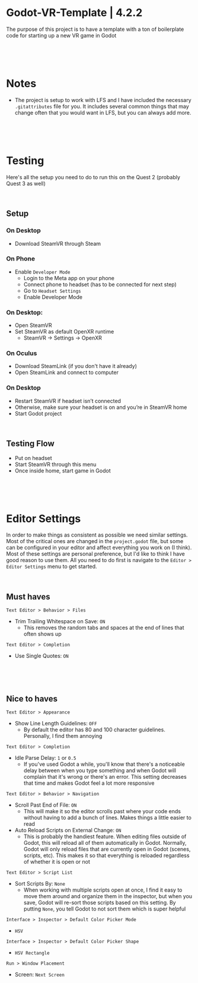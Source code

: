 # Godot-VR-Template | 4.2.2
The purpose of this project is to have a template with a ton of boilerplate code for starting up a new VR game in Godot

<br><br><br>

# Notes
 - The project is setup to work with LFS and I have included the necessary `.gitattributes` file for you. It includes several common things that may change often that you would want in LFS, but you can always add more.

<br><br><br>

# Testing
Here's all the setup you need to do to run this on the Quest 2 (probably Quest 3 as well)

<br>

## Setup

### On Desktop
- Download SteamVR through Steam

### On Phone
- Enable `Developer Mode`
  - Login to the Meta app on your phone
  - Connect phone to headset (has to be connected for next step)
  - Go to `Headset Settings`
  - Enable Developer Mode

### On Desktop:
- Open SteamVR
- Set SteamVR as default OpenXR runtime
  - SteamVR -> Settings -> OpenXR

### On Oculus
- Download SteamLink (if you don't have it already)
- Open SteamLink and connect to computer

### On Desktop
- Restart SteamVR if headset isn’t connected
- Otherwise, make sure your headset is on and you’re in SteamVR home
- Start Godot project

<br>

## Testing Flow
- Put on headset
- Start SteamVR through this menu
- Once inside home, start game in Godot



<br><br><br>



# Editor Settings

In order to make things as consistent as possible we need similar settings. Most of the critical ones are changed in the `project.godot` file, but some can be configured in your editor and affect everything you work on (I think). Most of these settings are personal preference, but I'd like to think I have good reason to use them. All you need to do first is navigate to the `Editor > Editor Settings` menu to get started.

<br>

## Must haves
`Text Editor > Behavior > Files`
 - Trim Trailing Whitespace on Save: `ON`
   - This removes the random tabs and spaces at the end of lines that often shows up

`Text Editor > Completion`
 - Use Single Quotes: `ON`

<br><br><br>

## Nice to haves
`Text Editor > Appearance`
 - Show Line Length Guidelines: `OFF`
   - By default the editor has 80 and 100 character guidelines. Personally, I find them annoying

`Text Editor > Completion`
 - Idle Parse Delay: `1` or `0.5`
   - If you've used Godot a while, you'll know that there's a noticeable delay between when you type something and when Godot will complain that it's wrong or there's an error. This setting decreases that time and makes Godot feel a lot more responsive

`Text Editor > Behavior > Navigation`
 - Scroll Past End of File: `ON`
   - This will make it so the editor scrolls past where your code ends without having to add a bunch of lines. Makes things a little easier to read
 - Auto Reload Scripts on External Change: `ON`
   - This is probably the handiest feature. When editing files outside of Godot, this will reload all of them automatically in Godot. Normally, Godot will only reload files that are currently open in Godot (scenes, scripts, etc). This makes it so that everything is reloaded regardless of whether it is open or not

`Text Editor > Script List`
 - Sort Scripts By: `None`
   - When working with multiple scripts open at once, I find it easy to move them around and organize them in the inspector, but when you save, Godot will re-sort those scripts based on this setting. By putting `None`, you tell Godot to not sort them which is super helpful

`Interface > Inspector > Default Color Picker Mode`
 - `HSV`

`Interface > Inspector > Default Color Picker Shape`
 - `HSV Rectangle`

`Run > Window Placement`
 - Screen: `Next Screen`

